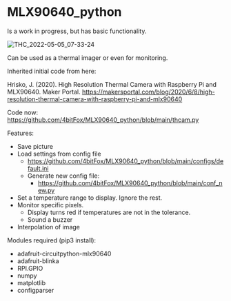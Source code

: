 # MLX90640_python

Is a work in progress, but has basic functionality.

![THC_2022-05-05_07-33-24](https://user-images.githubusercontent.com/33175205/169257910-2e832b41-b9c4-45d0-9cfe-f5537ee1db31.png)

Can be used as a thermal imager or even for monitoring.


Inherited initial code from here:

Hrisko, J. (2020). High Resolution Thermal Camera with Raspberry Pi and MLX90640. Maker Portal. 
https://makersportal.com/blog/2020/6/8/high-resolution-thermal-camera-with-raspberry-pi-and-mlx90640


Code now:
https://github.com/4bitFox/MLX90640_python/blob/main/thcam.py


Features:
- Save picture
- Load settings from config file 
  - https://github.com/4bitFox/MLX90640_python/blob/main/configs/default.ini
  - Generate new config file:
    - https://github.com/4bitFox/MLX90640_python/blob/main/conf_new.py
- Set a temperature range to display. Ignore the rest.
- Monitor specific pixels.
  - Display turns red if temperatures are not in the tolerance.
  - Sound a buzzer
- Interpolation of image


Modules required (pip3 install):
- adafruit-circuitpython-mlx90640
- adafruit-blinka
- RPI.GPIO
- numpy
- matplotlib
- configparser
